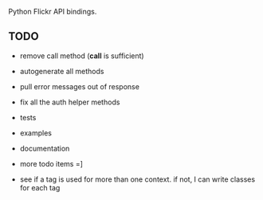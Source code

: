 Python Flickr API bindings.

TODO
-----

- remove call method (__call__ is sufficient)
- autogenerate all methods
- pull error messages out of response
- fix all the auth helper methods

- tests
- examples
- documentation
- more todo items =]

- see if a tag is used for more than one context. if not, I can write
  classes for each tag